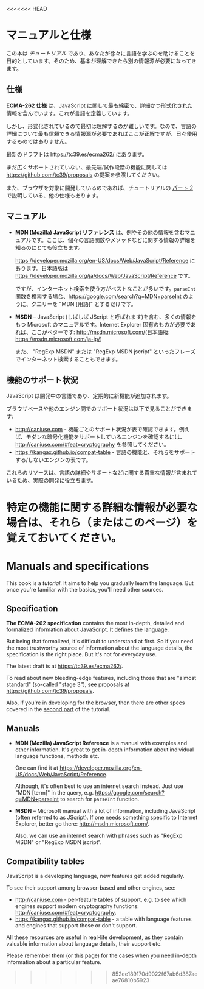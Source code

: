
<<<<<<< HEAD
# マニュアルと仕様

この本は *チュートリアル* であり、あなたが徐々に言語を学ぶのを助けることを目的としています。そのため、基本が理解できたら別の情報源が必要になってきます。


## 仕様

**ECMA-262 仕様** は、JavaScript に関して最も綿密で、詳細かつ形式化された情報を含んでいます。これが言語を定義しています。

しかし、形式化されているので最初は理解するのが難しいです。なので、言語の詳細について最も信頼できる情報源が必要であればここが正解ですが、日々使用するものではありません。

最新のドラフトは <https://tc39.es/ecma262/> にあります。

まだ広くサポートされていない、最先端/試作段階の機能に関しては <https://github.com/tc39/proposals> の提案を参照してください。

また、ブラウザを対象に開発しているのであれば、チュートリアルの [パート 2](info:browser-environment) で説明している、他の仕様もあります。

## マニュアル

- **MDN (Mozilla) JavaScript リファレンス** は、例やその他の情報を含むマニュアルです。ここは、個々の言語関数やメソッドなどに関する情報の詳細を知るのにとても役立ちます。

    <https://developer.mozilla.org/en-US/docs/Web/JavaScript/Reference> にあります。日本語版は <https://developer.mozilla.org/ja/docs/Web/JavaScript/Reference> です。

    ですが、インターネット検索を使う方がベストなことが多いです。`parseInt` 関数を検索する場合、<https://google.com/search?q=MDN+parseInt> のように、クエリーを "MDN [用語]" とするだけです。

- **MSDN** – JavaScript (しばしば JScript と呼ばれます)を含む、多くの情報をもつ Microsoft のマニュアルです。Internet Explorer 固有のものが必要であれば、ここがベターです: <http://msdn.microsoft.com/>(日本語版: <https://msdn.microsoft.com/ja-jp/>)

    また、 "RegExp MSDN" または "RegExp MSDN jscript" といったフレーズでインターネット検索することもできます。

## 機能のサポート状況

JavaScript は開発中の言語であり、定期的に新機能が追加されます。

ブラウザベースや他のエンジン間でのサポート状況は以下で見ることができます:

- <http://caniuse.com> - 機能ごとのサポート状況が表で確認できます。例えば、モダンな暗号化機能をサポートしているエンジンを確認するには、<http://caniuse.com/#feat=cryptography> を参照してください。
- <https://kangax.github.io/compat-table> - 言語の機能と、それらをサポートする/しないエンジンの表です。

これらのリソースは、言語の詳細やサポートなどに関する貴重な情報が含まれているため、実際の開発に役立ちます。

特定の機能に関する詳細な情報が必要な場合は、それら（またはこのページ）を覚えておいてください。
=======
# Manuals and specifications

This book is a *tutorial*. It aims to help you gradually learn the language. But once you're familiar with the basics, you'll need other sources.

## Specification

**The ECMA-262 specification** contains the most in-depth, detailed and formalized information about JavaScript. It defines the language.

But being that formalized, it's difficult to understand at first. So if you need the most trustworthy source of information about the language details, the specification is the right place. But it's not for everyday use.

The latest draft is at <https://tc39.es/ecma262/>.

To read about new bleeding-edge features, including those that are "almost standard" (so-called "stage 3"), see proposals at <https://github.com/tc39/proposals>.

Also, if you're in developing for the browser, then there are other specs covered in the [second part](info:browser-environment) of the tutorial.

## Manuals

- **MDN (Mozilla) JavaScript Reference** is a manual with examples and other information. It's great to get in-depth information about individual language functions, methods etc.

    One can find it at <https://developer.mozilla.org/en-US/docs/Web/JavaScript/Reference>.

    Although, it's often best to use an internet search instead. Just use "MDN [term]" in the query, e.g. <https://google.com/search?q=MDN+parseInt> to search for `parseInt` function.


- **MSDN** – Microsoft manual with a lot of information, including JavaScript (often referred to as JScript). If one needs something specific to Internet Explorer, better go there: <http://msdn.microsoft.com/>.

    Also, we can use an internet search with phrases such as "RegExp MSDN" or "RegExp MSDN jscript".

## Compatibility tables

JavaScript is a developing language, new features get added regularly.

To see their support among browser-based and other engines, see:

- <http://caniuse.com> - per-feature tables of support, e.g. to see which engines support modern cryptography functions: <http://caniuse.com/#feat=cryptography>.
- <https://kangax.github.io/compat-table> - a table with language features and engines that support those or don't support.

All these resources are useful in real-life development, as they contain valuable information about language details, their support etc.

Please remember them (or this page) for the cases when you need in-depth information about a particular feature.
>>>>>>> 852ee189170d9022f67ab6d387aeae76810b5923
